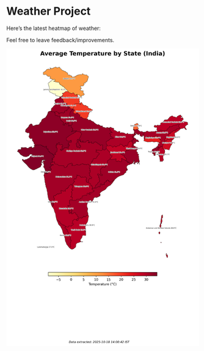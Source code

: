 # Weather Project

Here’s the latest heatmap of weather:

Feel free to leave feedback/improvements.

![India Heatmap](docs/assets/india_heatmap.png?v=F35035)

